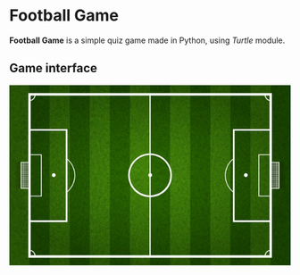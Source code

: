 <h1>Football Game</h1>

**Football Game** is a simple quiz game made in Python, using *Turtle* module.

<h2>Game interface</h2>

<img src="pitchImg.jpg" alt="Screen from game">
